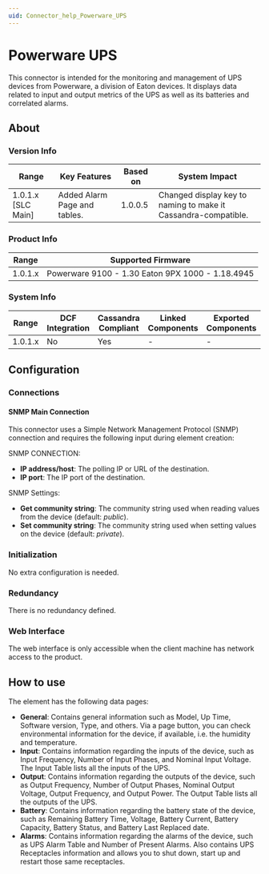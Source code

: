 ```yaml
---
uid: Connector_help_Powerware_UPS
---
```


# Powerware UPS

This connector is intended for the monitoring and management of UPS devices from Powerware, a division of Eaton devices. It displays data related to input and output metrics of the UPS as well as its batteries and correlated alarms.

## About

### Version Info

| **Range**            | **Key Features**             | **Based on** | **System Impact**                                              |
|----------------------|------------------------------|--------------|----------------------------------------------------------------|
| 1.0.1.x [SLC Main]   | Added Alarm Page and tables. | 1.0.0.5      | Changed display key to naming to make it Cassandra-compatible. |

### Product Info

| Range     | Supported Firmware                               |
|-----------|--------------------------------------------------|
| 1.0.1.x   | Powerware 9100 - 1.30 Eaton 9PX 1000 - 1.18.4945 |

### System Info

| Range     | DCF Integration     | Cassandra Compliant     | Linked Components     | Exported Components     |
|-----------|---------------------|-------------------------|-----------------------|-------------------------|
| 1.0.1.x   | No                  | Yes                     | -                     | -                       |

## Configuration

### Connections

#### SNMP Main Connection

This connector uses a Simple Network Management Protocol (SNMP) connection and requires the following input during element creation:

SNMP CONNECTION:

- **IP address/host**: The polling IP or URL of the destination.
- **IP port**: The IP port of the destination.

SNMP Settings:

- **Get community string**: The community string used when reading values from the device (default: *public*).
- **Set community string**: The community string used when setting values on the device (default: *private*).

### Initialization

No extra configuration is needed.

### Redundancy

There is no redundancy defined.

### Web Interface

The web interface is only accessible when the client machine has network access to the product.

## How to use

The element has the following data pages:

- **General**: Contains general information such as Model, Up Time, Software version, Type, and others. Via a page button, you can check environmental information for the device, if available, i.e. the humidity and temperature.
- **Input**: Contains information regarding the inputs of the device, such as Input Frequency, Number of Input Phases, and Nominal Input Voltage. The Input Table lists all the inputs of the UPS.
- **Output**: Contains information regarding the outputs of the device, such as Output Frequency, Number of Output Phases, Nominal Output Voltage, Output Frequency, and Output Power. The Output Table lists all the outputs of the UPS.
- **Battery**: Contains information regarding the battery state of the device, such as Remaining Battery Time, Voltage, Battery Current, Battery Capacity, Battery Status, and Battery Last Replaced date.
- **Alarms**: Contains information regarding the alarms of the device, such as UPS Alarm Table and Number of Present Alarms. Also contains UPS Receptacles information and allows you to shut down, start up and restart those same receptacles.
